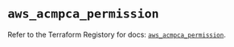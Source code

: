 # `aws_acmpca_permission`

Refer to the Terraform Registory for docs: [`aws_acmpca_permission`](https://registry.terraform.io/providers/hashicorp/aws/5.23.0/docs/resources/acmpca_permission).
